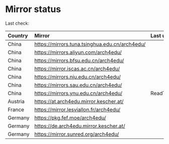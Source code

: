 <script src="./time.js"></script>
# Mirror status
Last check: <script type="text/javascript">localize(1696889788.3266077);</script>

|Country|Mirror|Last update|
|:------|:-----|:----------|
|China|https://mirrors.tuna.tsinghua.edu.cn/arch4edu/|<script type="text/javascript">localize(1696876433);</script>|
|China|https://mirrors.aliyun.com/arch4edu/|<script type="text/javascript">localize(1696876433);</script>|
|China|https://mirrors.bfsu.edu.cn/arch4edu/|<script type="text/javascript">localize(1696876433);</script>|
|China|https://mirror.iscas.ac.cn/arch4edu/|<script type="text/javascript">localize(1696789732);</script>|
|China|https://mirrors.nju.edu.cn/arch4edu/|<script type="text/javascript">localize(1696789732);</script>|
|China|https://mirrors.sau.edu.cn/arch4edu/|<script type="text/javascript">localize(1696876433);</script>|
|China|https://mirrors.ynu.edu.cn/arch4edu/|ReadTimeout|
|Austria|https://at.arch4edu.mirror.kescher.at/|<script type="text/javascript">localize(1696876433);</script>|
|France|https://mirror.lesviallon.fr/arch4edu/|<script type="text/javascript">localize(1696789732);</script>|
|Germany|https://pkg.fef.moe/arch4edu/|<script type="text/javascript">localize(1696876433);</script>|
|Germany|https://de.arch4edu.mirror.kescher.at/|<script type="text/javascript">localize(1696876433);</script>|
|Germany|https://mirror.sunred.org/arch4edu/|<script type="text/javascript">localize(1696876433);</script>|

<script src="./tablefilter/tablefilter.js"></script>
<script src="./table.js"></script>